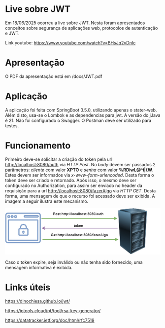 # Live sobre JWT

Em 18/06/2025 ocorreu a live sobre JWT. Nesta foram apresentados conceitos sobre segurança de aplicações web, protocolos de autenticação e JWT.

Link youtube: https://www.youtube.com/watch?v=BHsJq2vDnIc

# Apresentação

O PDF da apresentação está em /docs/JWT.pdf

# Aplicação

A aplicação foi feita com SpringBoot 3.5.0, utilizando apenas o stater-web. Além disto, usa-se o Lombok e as dependencias para jwt. A versão do jJava é 21. Não foi configurado o Swagger. O Postman deve ser utilizado para testes.

# Funcionamento

Primeiro deve-se solicitar a criação do token pela url <http://localhost:8080/auth> via _HTTP Post_. No *body* devem ser passados 2 parâmetros: *cliente* com valor **XPTO** e *senha* com valor **%RDiwL@^i|{W**. Estes devem ser informados via _x-www-form-urlencoded_. Desta forma o token deve ser criado e retornado. Após isso, o mesmo deve ser configurado no Authorization, para assim ser enviado no header da requisição para a url <http://localhost:8080/fazerAlgo> via _HTTP GET_. Desta forma, uma mensagem de que o recurso foi acessado deve ser exibida. A imagem a seguir ilustra este mecanismo.

![{w=100%}](docs/jwt.png)

Caso o token expire, seja inválido ou não tenha sido fornecido, uma mensagem informativa é exibida.

# Links úteis

https://dinochiesa.github.io/jwt/

https://iotools.cloud/pt/tool/rsa-key-generator/

https://datatracker.ietf.org/doc/html/rfc7519

